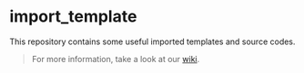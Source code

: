 # import_template
This repository contains some useful imported templates and source codes.
> For more information, take a look at our [wiki](https://wikipedia.com).
